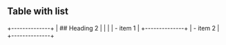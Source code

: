 ## Table with list

+--------------+
| ## Heading 2 |
|              |
| - item 1     |
+--------------+
| - item 2     |
+--------------+
